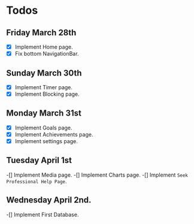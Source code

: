 # Todos

## Friday March 28th
-[x] Implement Home page.
-[x] Fix bottom NavigationBar.

## Sunday March 30th
-[x] Implement Timer page.
-[x] Implement Blocking page.

## Monday March 31st
-[x] Implement Goals page.
-[x] Implement Achievements page.
-[x] Implement settings page.

## Tuesday April 1st
-[] Implement Media page.
-[] Implement Charts page.
-[] Implement `Seek Professional Help Page`.

## Wednesday April 2nd.
-[] Implement First Database.
